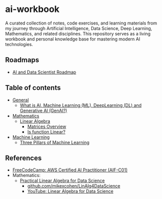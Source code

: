 # ai-workbook

A curated collection of notes, code exercises, and learning materials from my journey through Artificial Intelligence, Data Science, Deep Learning, Mathematics, and related disciplines. This repository serves as a living workbook and personal knowledge base for mastering modern AI technologies.

## Roadmaps
- [AI and Data Scientist Roadmap](https://roadmap.sh/ai-data-scientist)

## Table of contents
- [General](#general)
    - [What is AI, Machine Learning (ML), DeepLearning (DL) and Generative AI (GenAI?)](./general/what-is-ai-ml-dl-genai/)
- [Mathematics](#mathematics)
    - [Linear Algebra](./linear-algebra/)
        - [Matrices Overview](./linear-algebra/matrices/)
        - [Is function Linear?](./linear-algebra/is-linear/)
- [Machine Learning](#machine-learning)
    - [Three Pillars of Machine Learning](./machine-learning/ml-data-model-learning/)

## References
- [FreeCodeCamp: AWS Certified AI Practitioner (AIF-C01)](https://www.youtube.com/watch?v=WZeZZ8_W-M4)
- Mathematics:
    - [Practical Linear Algebra for Data Science](https://www.amazon.com/Practical-Linear-Algebra-Data-Science/dp/1098120612)
        - [github.com/mikexcohen/LinAlg4DataScience](https://github.com/mikexcohen/LinAlg4DataScience)
        - [YouTube: Linear Algebra for Data Science](https://www.youtube.com/watch?v=Vpei9S9mFyM&list=PLn0OLiymPak3REyB3XNqqqsRAhZ3LSEH8)